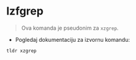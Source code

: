 # lzfgrep

> Ova komanda je pseudonim za `xzgrep`.

- Pogledaj dokumentaciju za izvornu komandu:

`tldr xzgrep`

